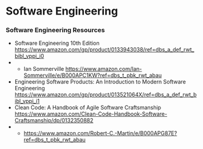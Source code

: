 # Software Engineering



### Software Engineering Resources


- Software Engineering 10th Edition https://www.amazon.com/gp/product/0133943038/ref=dbs_a_def_rwt_bibl_vppi_i0
- - Ian Sommerville https://www.amazon.com/Ian-Sommerville/e/B000APC1KW?ref=dbs_t_pbk_rwt_abau
- Engineering Software Products: An Introduction to Modern Software Engineering https://www.amazon.com/gp/product/013521064X/ref=dbs_a_def_rwt_bibl_vppi_i1
- Clean Code: A Handbook of Agile Software Craftsmanship https://www.amazon.com/Clean-Code-Handbook-Software-Craftsmanship/dp/0132350882
- - https://www.amazon.com/Robert-C.-Martin/e/B000APG87E?ref=dbs_t_pbk_rwt_abau
